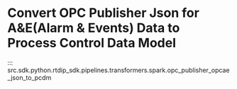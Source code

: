# Convert OPC Publisher Json for A&E(Alarm & Events) Data to Process Control Data Model
::: src.sdk.python.rtdip_sdk.pipelines.transformers.spark.opc_publisher_opcae_json_to_pcdm

